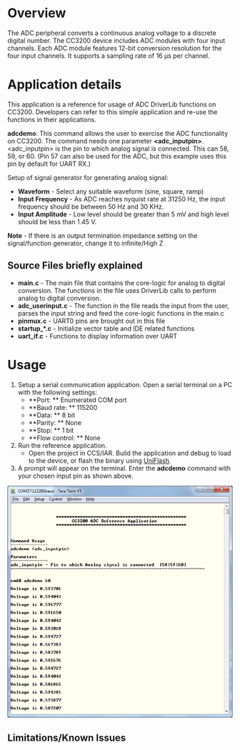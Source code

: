 # Overview

The ADC peripheral converts a continuous analog voltage to a discrete
digital number. The CC3200 device includes ADC modules with four input
channels. Each ADC module features 12-bit conversion resolution for the
four input channels. It supports a sampling rate of 16 μs per channel.

# Application details

This application is a reference for usage of ADC DriverLib functions on
CC3200. Developers can refer to this simple application and re-use
the functions in their applications.

**adcdemo**: This command allows the user to exercise the ADC functionality
on CC3200. The command needs one parameter **<adc_inputpin>**. <adc_inputpin> is the pin to which analog signal is connected. This can 58, 59, or 60.
(Pin 57 can also be used for the ADC, but this example uses this pin by default for UART RX.)

Setup of signal generator for generating analog signal:

  - **Waveform** - Select any suitable waveform (sine, square, ramp)
  - **Input Frequency** - As ADC reaches nyquist rate at 31250 Hz, the input frequency should be between 50 Hz and 30 KHz.
  - **Input Amplitude** - Low level should be greater than 5 mV and high level should be less than 1.45 V.
  
  **Note** - If there is an output termination impedance setting on the signal/function generator, change it to infinite/High Z

## Source Files briefly explained

- **main.c** - The main file that contains the core-logic for analog to digital conversion. The functions in the file uses DriverLib calls to perform analog to digital conversion.
- **adc\_userinput.c** - The function in the file reads the input from the user, parses the input string and feed the core-logic functions in the main.c
- **pinmux.c** - UART0 pins are brought out in this file
- **startup\_\*.c** - Initialize vector table and IDE related functions
- **uart\_if.c** - Functions to display information over UART

# Usage

1.  Setup a serial communication application. Open a serial terminal on a PC with the following settings:
	- **Port: ** Enumerated COM port
	- **Baud rate: ** 115200
	- **Data: ** 8 bit
	- **Parity: ** None
	- **Stop: ** 1 bit
	- **Flow control: ** None
2.  Run the reference application.
      - Open the project in CCS/IAR. Build the application and debug to load to the device, or flash the binary using [UniFlash](http://processors.wiki.ti.com/index.php/CC3100_%26_CC3200_UniFlash_Quick_Start_Guide).
3.  A prompt will appear on the terminal. Enter the **adcdemo** command with your chosen input pin as shown above.

![](../../docs/images/adc1.png)  

## Limitations/Known Issues
